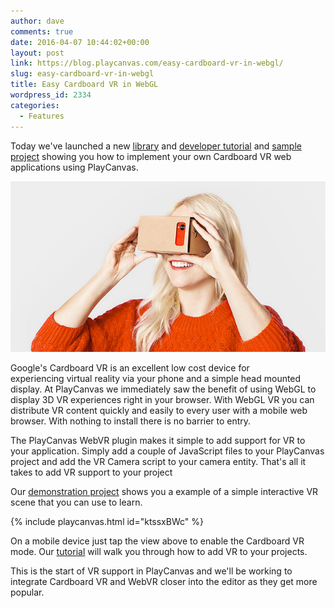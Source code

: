 ```yaml
---
author: dave
comments: true
date: 2016-04-07 10:44:02+00:00
layout: post
link: https://blog.playcanvas.com/easy-cardboard-vr-in-webgl/
slug: easy-cardboard-vr-in-webgl
title: Easy Cardboard VR in WebGL
wordpress_id: 2334
categories:
  - Features
---
```


Today we've launched a new [library](https://github.com/playcanvas/webvr) and [developer tutorial](https://developer.playcanvas.com/en/tutorials/cardboard-vr/) and [sample project](https://playcanvas.com/project/389453/overview/tutorial-cardboard-vr) showing you how to implement your own Cardboard VR web applications using PlayCanvas.

![cardboard-vr](/assets/media/cardboard-vr.jpg)

Google's Cardboard VR is an excellent low cost device for experiencing virtual reality via your phone and a simple head mounted display. At PlayCanvas we immediately saw the benefit of using WebGL to display 3D VR experiences right in your browser. With WebGL VR you can distribute VR content quickly and easily to every user with a mobile web browser. With nothing to install there is no barrier to entry.

The PlayCanvas WebVR plugin makes it simple to add support for VR to your application. Simply add a couple of JavaScript files to your PlayCanvas project and add the VR Camera script to your camera entity. That's all it takes to add VR support to your project

Our [demonstration project](https://playcanvas.com/project/389453/overview/tutorial-cardboard-vr) shows you a example of a simple interactive VR scene that you can use to learn.

{% include playcanvas.html id="ktssxBWc" %}

On a mobile device just tap the view above to enable the Cardboard VR mode. Our [tutorial](https://developer.playcanvas.com/en/tutorials/cardboard-vr/) will walk you through how to add VR to your projects.

This is the start of VR support in PlayCanvas and we'll be working to integrate Cardboard VR and WebVR closer into the editor as they get more popular.
